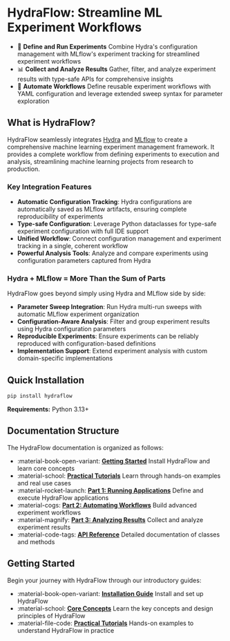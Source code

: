 # HydraFlow: Streamline ML Experiment Workflows

<div class="grid cards" markdown>

- 🚀 **Define and Run Experiments**
  Combine Hydra's configuration management with MLflow's experiment
  tracking for streamlined experiment workflows
- 📊 **Collect and Analyze Results**
  Gather, filter, and analyze experiment results with type-safe APIs
  for comprehensive insights
- 🔄 **Automate Workflows**
  Define reusable experiment workflows with YAML configuration and
  leverage extended sweep syntax for parameter exploration

</div>

## What is HydraFlow?

HydraFlow seamlessly integrates [Hydra](https://hydra.cc/) and
[MLflow](https://mlflow.org/) to create a comprehensive machine learning
experiment management framework. It provides a complete workflow from defining
experiments to execution and analysis, streamlining machine learning projects
from research to production.

### Key Integration Features

- **Automatic Configuration Tracking**: Hydra configurations are automatically
  saved as MLflow artifacts, ensuring complete reproducibility of experiments
- **Type-safe Configuration**: Leverage Python dataclasses for type-safe
  experiment configuration with full IDE support
- **Unified Workflow**: Connect configuration management and experiment tracking
  in a single, coherent workflow
- **Powerful Analysis Tools**: Analyze and compare experiments using
  configuration parameters captured from Hydra

### Hydra + MLflow = More Than the Sum of Parts

HydraFlow goes beyond simply using Hydra and MLflow side by side:

- **Parameter Sweep Integration**: Run Hydra multi-run sweeps with automatic
  MLflow experiment organization
- **Configuration-Aware Analysis**: Filter and group experiment results using
  Hydra configuration parameters
- **Reproducible Experiments**: Ensure experiments can be reliably reproduced
  with configuration-based definitions
- **Implementation Support**: Extend experiment analysis with custom
  domain-specific implementations

## Quick Installation

```bash
pip install hydraflow
```

**Requirements:** Python 3.13+

## Documentation Structure

The HydraFlow documentation is organized as follows:

<div class="grid cards" markdown>

- :material-book-open-variant: [**Getting Started**](getting-started/index.md)
  Install HydraFlow and learn core concepts
- :material-school: [**Practical Tutorials**](practical-tutorials/index.md)
  Learn through hands-on examples and real use cases
- :material-rocket-launch: [**Part 1: Running Applications**](part1-applications/index.md)
  Define and execute HydraFlow applications
- :material-cogs: [**Part 2: Automating Workflows**](part2-advanced/index.md)
  Build advanced experiment workflows
- :material-magnify: [**Part 3: Analyzing Results**](part3-analysis/index.md)
  Collect and analyze experiment results
- :material-code-tags: [**API Reference**](api/hydraflow/README.md)
  Detailed documentation of classes and methods

</div>

## Getting Started

Begin your journey with HydraFlow through our introductory guides:

<div class="grid cards" markdown>

- :material-book-open-variant: [**Installation Guide**](getting-started/installation.md)
  Install and set up HydraFlow
- :material-school: [**Core Concepts**](getting-started/concepts.md)
  Learn the key concepts and design principles of HydraFlow
- :material-file-code: [**Practical Tutorials**](practical-tutorials/index.md)
  Hands-on examples to understand HydraFlow in practice

</div>